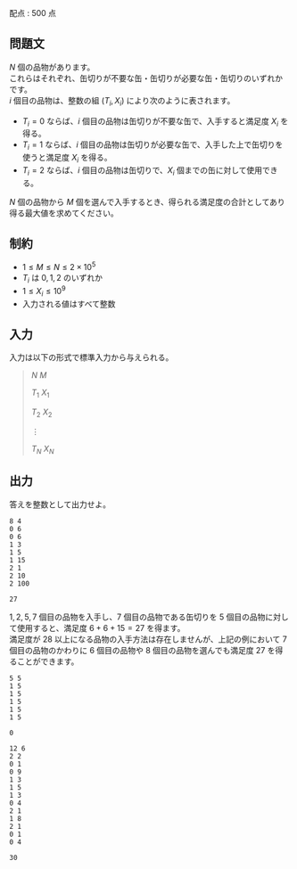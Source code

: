 配点 : $500$ 点

## 問題文

$N$ 個の品物があります。<br>
これらはそれぞれ、缶切りが不要な缶・缶切りが必要な缶・缶切りのいずれかです。<br>
$i$ 個目の品物は、整数の組 $(T_i, X_i)$ により次のように表されます。  

- $T_i = 0$ ならば、$i$ 個目の品物は缶切りが不要な缶で、入手すると満足度 $X_i$ を得る。
- $T_i = 1$ ならば、$i$ 個目の品物は缶切りが必要な缶で、入手した上で缶切りを使うと満足度 $X_i$ を得る。
- $T_i = 2$ ならば、$i$ 個目の品物は缶切りで、$X_i$ 個までの缶に対して使用できる。

$N$ 個の品物から $M$ 個を選んで入手するとき、得られる満足度の合計としてあり得る最大値を求めてください。

## 制約

- $1 \leq M \leq N \leq 2 \times 10^5$
- $T_i$ は $0,1,2$ のいずれか
- $1 \leq X_i \leq 10^9$
- 入力される値はすべて整数

## 入力

入力は以下の形式で標準入力から与えられる。

> $N$ $M$
> 
> $T_1$ $X_1$
> 
> $T_2$ $X_2$
> 
> $\vdots$
> 
> $T_N$ $X_N$

## 出力

答えを整数として出力せよ。

```input1
8 4
0 6
0 6
1 3
1 5
1 15
2 1
2 10
2 100
```

```output1
27
```

$1, 2, 5, 7$ 個目の品物を入手し、$7$ 個目の品物である缶切りを $5$ 個目の品物に対して使用すると、満足度 $6 + 6 + 15 = 27$ を得ます。<br>
満足度が $28$ 以上になる品物の入手方法は存在しませんが、上記の例において $7$ 個目の品物のかわりに $6$ 個目の品物や $8$ 個目の品物を選んでも満足度 $27$ を得ることができます。

```input2
5 5
1 5
1 5
1 5
1 5
1 5
```

```output2
0
```

```input3
12 6
2 2
0 1
0 9
1 3
1 5
1 3
0 4
2 1
1 8
2 1
0 1
0 4
```

```output3
30
```